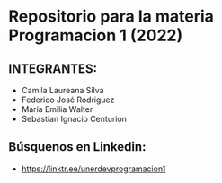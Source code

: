 # Repositorio para la materia Programacion 1 (2022)

## INTEGRANTES:
- Camila Laureana Silva
- Federico José Rodriguez
- María Emilia Walter
- Sebastian Ignacio Centurion

## Búsquenos en Linkedin:
- https://linktr.ee/unerdevprogramacion1

